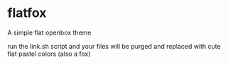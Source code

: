 # flatfox
A simple flat openbox theme 

run the link.sh script and your files will be purged and replaced with cute flat pastel colors (also a fox)
